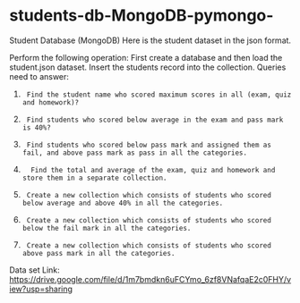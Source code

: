 # students-db-MongoDB-pymongo-
Student Database (MongoDB) Here is the student dataset in the json format.

Perform the following operation:
First create a database and then load the student.json dataset. 
Insert the students record into the collection. 
Queries need to answer: 
1)      Find the student name who scored maximum scores in all (exam, quiz and homework)? 
2)      Find students who scored below average in the exam and pass mark is 40%? 
3)      Find students who scored below pass mark and assigned them as fail, and above pass mark as pass in all the categories. 
4)       Find the total and average of the exam, quiz and homework and store them in a separate collection. 
5)      Create a new collection which consists of students who scored below average and above 40% in all the categories. 
6)      Create a new collection which consists of students who scored below the fail mark in all the categories. 
7)      Create a new collection which consists of students who scored above pass mark in all the categories. 


Data set Link: https://drive.google.com/file/d/1m7bmdkn6uFCYmo_6zf8VNafqaE2c0FHY/view?usp=sharing
